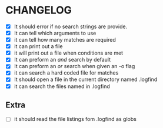 
# CHANGELOG
+ [x] It should error if no search strings are provide.
+ [x] It can tell which arguments to use
+ [x] it can tell how many matches are required
+ [x] it can print out a file
+ [x] it will print out a file when conditions are met
+ [x] It can preform an _and_ search by default
+ [x] It can preform an _or_ search when given an -o flag
+ [x] it can search a hard coded file for matches
+ [x] It should open a file in the current directory named .logfind
+ [x] it can search the files named in .logfind

## Extra
+ [ ] it should read the file listings fom .logfind as globs

